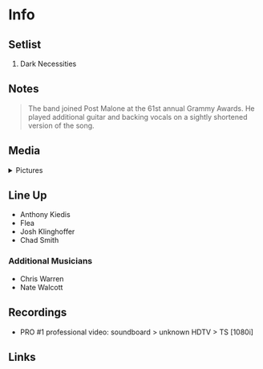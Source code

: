 # Info

## Setlist

1. Dark Necessities

## Notes

> The band joined Post Malone at the 61st annual Grammy Awards. He played additional guitar and backing vocals on a sightly shortened version of the song.

## Media 

<details>
  <summary>Pictures</summary>
  <!--<img alt="Setlist" title="Setlist" src="_.jpg" height="200" />-->
</details>

## Line Up

* Anthony Kiedis
* Flea
* Josh Klinghoffer
* Chad Smith

### Additional Musicians

* Chris Warren  
* Nate Walcott  

## Recordings

* PRO #1 professional video: soundboard > unknown HDTV > TS [1080i]

## Links
